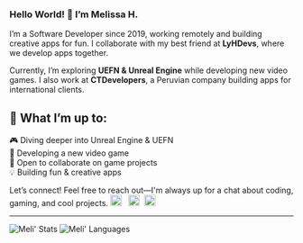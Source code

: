 ### Hello World! 👋 I’m Melissa H. 

I’m a Software Developer since 2019, working remotely and building creative apps for fun. I collaborate with my best friend at **LyHDevs**, where we develop apps together.

Currently, I’m exploring **UEFN & Unreal Engine** while developing new video games. I also work at **CTDevelopers**, a Peruvian company building apps for international clients.  

## 🚀 What I’m up to:  
   🎮 Diving deeper into Unreal Engine & UEFN  
   🔹 Developing a new video game  
   🤝 Open to collaborate on game projects  
   💡 Building fun & creative apps

Let’s connect! Feel free to reach out—I'm always up for a chat about coding, gaming, and cool projects.
<a href="https://www.linkedin.com/in/melissahuertadev/"><img src="https://github.com/piratelicorne/piratelicorne/blob/master/icons/in-24.png" width="20px"></a> &nbsp;
<a href="https://www.youtube.com/channel/UCbTXsfGiE_PU32_krMQeusA"><img src="https://github.com/piratelicorne/piratelicorne/blob/master/icons/yt-24.png" width="20px"></a>&nbsp;
<a href="https://www.x.com/melihuertadev"><img src="https://github.com/piratelicorne/piratelicorne/blob/master/icons/tw-24.png" width="20px"></a>

----

![Meli' Stats](https://github-readme-stats.vercel.app/api?username=melissahuertadev&show_icons=true&theme=buefy)
![Meli' Languages](https://github-readme-stats.vercel.app/api/top-langs/?username=melissahuertadev&hide=jupyter%20notebook&layout=compact)

